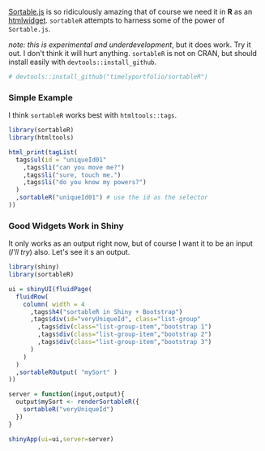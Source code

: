 [Sortable.js](http://rubaxa.github.io/Sortable) is so ridiculously amazing that of course we need it in **R** as an [htmlwidget](http://htmlwidgets.org).  `sortableR` attempts to harness some of the power of `Sortable.js`.

*note: this is experimental and underdevelopment*, but it does work.  Try it out.  I don't think it will hurt anything.  `sortableR` is not on CRAN, but should install easily with `devtools::install_github`.

```r
# devtools::install_github("timelyportfolio/sortableR")
```

### Simple Example
I think `sortableR` works best with `htmltools::tags`.

```r
library(sortableR)
library(htmltools)

html_print(tagList(
  tags$ul(id = "uniqueId01"
    ,tags$li("can you move me?")
    ,tags$li("sure, touch me.")
    ,tags$li("do you know my powers?")
  )
  ,sortableR("uniqueId01") # use the id as the selector
))
```

### Good Widgets Work in Shiny

It only works as an output right now, but of course I want it to be an input (*I'll try*) also.  Let's see it s an output.

```r
library(shiny)
library(sortableR)

ui = shinyUI(fluidPage(
  fluidRow(
    column( width = 4
      ,tags$h4("sortableR in Shiny + Bootstrap")
      ,tags$div(id="veryUniqueId", class="list-group"
        ,tags$div(class="list-group-item","bootstrap 1")
        ,tags$div(class="list-group-item","bootstrap 2")
        ,tags$div(class="list-group-item","bootstrap 3")
      )
    )
  )
  ,sortableROutput( "mySort" )
))

server = function(input,output){
  output$mySort <- renderSortableR({
    sortableR("veryUniqueId")
  })
}

shinyApp(ui=ui,server=server)
```
